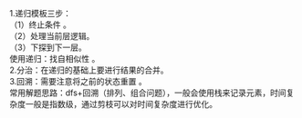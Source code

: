 1.递归模板三步：  
（1）终止条件 。   
（2）处理当前层逻辑。  
（3）下探到下一层。  
使用递归：找自相似性 。   
2.分治：在递归的基础上要进行结果的合并。  
3.回溯：需要注意将之前的状态重置 。  
常用解题思路：dfs+回溯（排列、组合问题），一般会使用栈来记录元素，时间复杂度一般是指数级，通过剪枝可以对时间复杂度进行优化。


